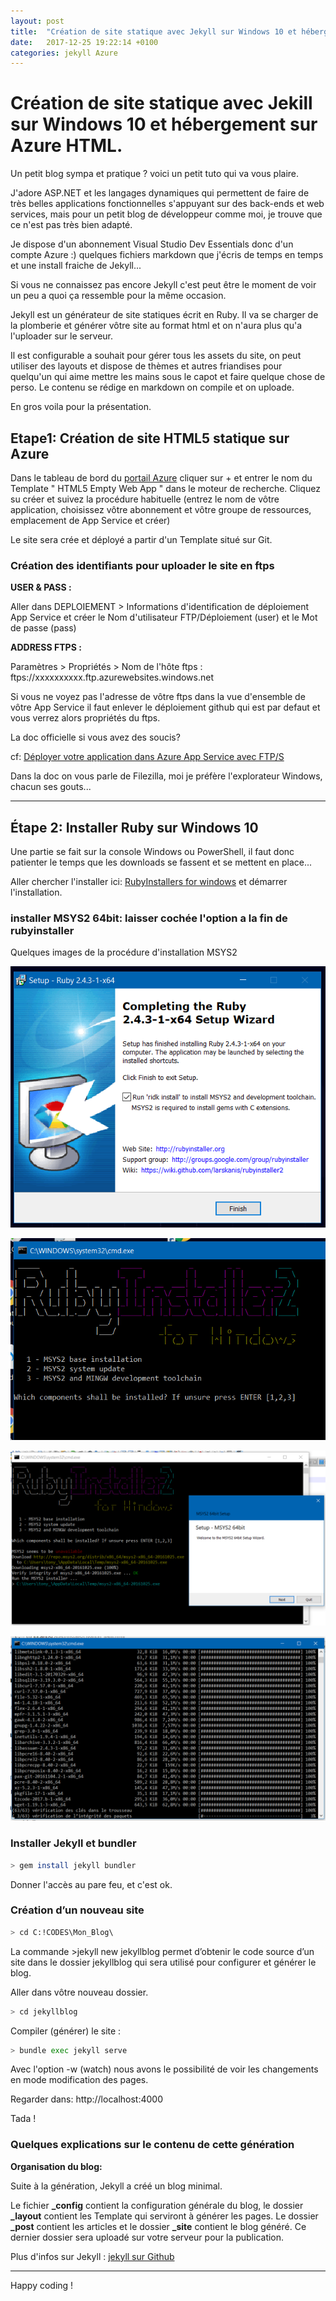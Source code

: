 ```yaml
---
layout: post
title:  "Création de site statique avec Jekyll sur Windows 10 et hébergement sur Azure HTML"
date:   2017-12-25 19:22:14 +0100
categories: jekyll Azure
---
```

# Création de site statique avec Jekill sur Windows 10 et hébergement sur Azure HTML.

Un petit blog sympa et pratique ? voici un petit tuto qui va vous plaire.

J'adore ASP.NET et les langages dynamiques qui permettent de faire de très belles applications fonctionnelles s'appuyant sur des back-ends et web services, mais pour un petit blog de développeur comme moi, je trouve que ce n'est pas très bien adapté. 

Je dispose d'un abonnement Visual Studio Dev Essentials donc d'un compte Azure :) quelques fichiers markdown que j'écris de temps en temps et une install fraiche de Jekyll...

Si vous ne connaissez pas encore Jekyll c'est peut être le moment de voir un peu a quoi ça ressemble pour la même occasion.

Jekyll est un générateur de site statiques écrit en Ruby. Il va se charger de la plomberie et générer vôtre site au format html et on n'aura plus qu'a l'uploader sur le serveur.

Il est configurable a souhait pour gérer tous les assets du site, on peut utiliser des layouts et dispose de thèmes et autres friandises pour quelqu'un qui aime mettre les mains sous le capot et faire quelque chose de perso. Le contenu se rédige en markdown on compile et on uploade.

En gros voila pour la présentation.

## Etape1: Création de site HTML5 statique sur Azure

Dans le tableau de bord du [portail Azure](https://portal.azure.com/) cliquer sur + et entrer le nom du Template " HTML5 Empty Web App " dans le moteur de recherche. Cliquez su créer et suivez la procédure habituelle (entrez le nom de vôtre application, choisissez vôtre abonnement et vôtre groupe de ressources, emplacement de App Service et créer)

Le site sera crée et déployé a partir d'un Template situé sur Git.

### Création des identifiants pour uploader le site en ftps 

**USER & PASS :**

Aller dans DEPLOIEMENT > Informations d'identification de déploiement App Service et créer le  Nom d'utilisateur FTP/Déploiement (user) et le Mot de passe (pass)

**ADDRESS FTPS :**

Paramètres > Propriétés > Nom de l'hôte ftps : ftps://xxxxxxxxxx.ftp.azurewebsites.windows.net 

Si vous ne voyez pas l'adresse de vôtre ftps dans la vue d'ensemble de vôtre App Service il faut enlever le déploiement github qui est par defaut et vous verrez alors propriétés du ftps.

La doc officielle si vous avez des soucis? 

cf: [Déployer votre application dans Azure App Service avec FTP/S](https://docs.microsoft.com/fr-fr/azure/app-service/app-service-deploy-ftp)

Dans la doc on vous parle de Filezilla, moi je préfère l'explorateur Windows, chacun ses gouts...

---

## Étape 2: Installer Ruby sur Windows 10

Une partie se fait sur la console Windows ou PowerShell, il faut donc patienter le temps que les downloads se fassent et se mettent en place...

Aller chercher l'installer ici: [RubyInstallers for windows](https://rubyinstaller.org/downloads/) et démarrer l'installation.

### installer MSYS2 64bit: laisser cochée l'option a la fin de rubyinstaller

Quelques images de la procédure d'installation MSYS2

![Alt Screenshot](/assets/Install_MSYS2.PNG?raw=true "Debut d'installation")

![Alt Screenshot](/assets/Install_MSYS2_2.PNG?raw=true "Bien laisser coché pour installer MSYS2 !")

![Alt Screenshot](/assets/Install_MSYS2_3.PNG?raw=true "MiniAsteroids")

![Alt Screenshot](/assets/Install_MSYS2_4.PNG?raw=true "MiniAsteroids")

### Installer Jekyll et bundler 

```bash
> gem install jekyll bundler
```

Donner l'accès au pare feu, et c'est ok.

### Création d’un nouveau site

```bash
> cd C:!CODES\Mon_Blog\ 
```

La commande >jekyll new jekyllblog permet d’obtenir le code source d’un site dans le dossier jekyllblog qui sera utilisé pour configurer et générer le blog.

Aller dans vôtre nouveau dossier.

```bash
> cd jekyllblog 
```

Compiler (générer) le site :

```bash
> bundle exec jekyll serve
```

Avec l'option -w (watch) nous avons le possibilité de voir les changements en mode modification des pages.

Regarder dans: http://localhost:4000

Tada !

### Quelques explications sur le contenu de cette génération

**Organisation du blog:**

Suite à la génération, Jekyll a créé un blog minimal. 

Le fichier **_config** contient la configuration générale du blog, le dossier **_layout** contient les Template qui serviront à générer les pages. Le dossier **_post** contient les articles et le dossier **_site** contient le blog généré. Ce dernier dossier sera uploadé sur votre serveur pour la publication.

Plus d'infos sur Jekyll : [jekyll sur Github](https://github.com/jekyll/jekyll)

---

Happy coding !
